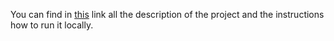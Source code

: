 You can find in [this](https://xpoda.notion.site/Job-Search-RAG-Application-f9d948aef19641a7a012ff359f2e6daf?pvs=4) link all the description of the project and the instructions how to run it locally.
